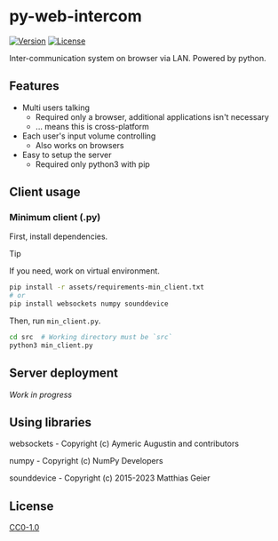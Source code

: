 # py-web-intercom

[![Version](https://img.shields.io/github/v/release/aKuad/py-web-intercom?label=version)](https://github.com/aKuad/py-web-intercom/releases) [![License](https://img.shields.io/github/license/aKuad/py-web-intercom)](https://github.com/aKuad/py-web-intercom/blob/main/LICENSE)

Inter-communication system on browser via LAN. Powered by python.

<!-- Screen shots here -->

## Features

- Multi users talking
  - Required only a browser, additional applications isn't necessary
  - ... means this is cross-platform
- Each user's input volume controlling
  - Also works on browsers
- Easy to setup the server
  - Required only python3 with pip

## Client usage

### Minimum client (.py)

First, install dependencies.

> [!TIP]
>
> If you need, work on virtual environment.

```sh
pip install -r assets/requirements-min_client.txt
# or
pip install websockets numpy sounddevice
```

Then, run `min_client.py`.

```sh
cd src  # Working directory must be `src`
python3 min_client.py
```

## Server deployment

*Work in progress*

## Using libraries

websockets - Copyright (c) Aymeric Augustin and contributors

numpy - Copyright (c) NumPy Developers

sounddevice - Copyright (c) 2015-2023 Matthias Geier

## License

[CC0-1.0](https://github.com/aKuad/py-web-intercom/blob/main/LICENSE)
